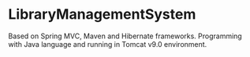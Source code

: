 # LibraryManagementSystem
Based on Spring MVC, Maven and Hibernate frameworks. Programming with Java language and running in Tomcat v9.0 environment.
